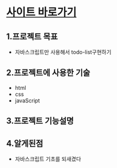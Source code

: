 # <a href="" target="_blank">사이트 바로가기</a>

## 1.프로젝트 목표
- 자바스크립트만 사용해서 todo-list구현하기
## 2.프로젝트에 사용한 기술
- html
- css
- javaScript
## 3.프로젝트 기능설명


## 4.알게된점
- 자바스크립트 기초를 되새겼다
